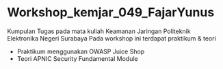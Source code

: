 # Workshop_kemjar_049_FajarYunus
Kumpulan Tugas pada mata kuliah Keamanan Jaringan Politeknik Elektronika Negeri Surabaya
Pada workshop ini terdapat praktikum & teori
- Praktikum menggunakan OWASP Juice Shop
- Teori APNIC Security Fundamental Module
